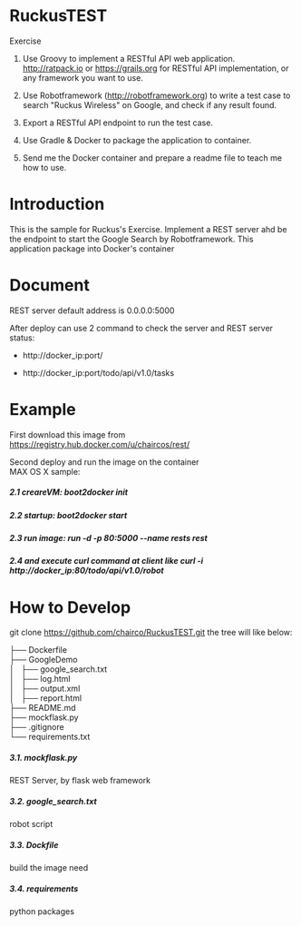 # RuckusTEST

Exercise
1. Use Groovy to implement a RESTful API web application.
http://ratpack.io or https://grails.org for RESTful API implementation, or any framework you want to use.

2. Use Robotframework (http://robotframework.org) to write a test case to search "Ruckus Wireless" on Google, and check if any result found.

3. Export a RESTful API endpoint to run the test case.

4. Use Gradle & Docker to package the application to container.

5. Send me the Docker container and prepare a readme file to teach me how to use.

# Introduction
This is the sample for Ruckus's Exercise.
Implement a REST server ahd be the endpoint to start the Google Search by Robotframework.
This application package into Docker's container

# Document
REST server default address is 0.0.0.0:5000

After deploy can use 2 command to check the server and REST server status: </br>

+ http://docker_ip:port/

+ http://docker_ip:port/todo/api/v1.0/tasks


# Example
First download this image from 
https://registry.hub.docker.com/u/chaircos/rest/ </br>

Second deploy and run the image on the container </br>
MAX OS X sample:

##### 2.1 creareVM: boot2docker init
##### 2.2 startup: boot2docker start
##### 2.3 run image: run -d -p 80:5000 --name rests rest
##### 2.4 and execute curl command at client like curl -i http://docker_ip:80/todo/api/v1.0/robot


# How to Develop
git clone https://github.com/chairco/RuckusTEST.git
the tree will like below:</br>

├── Dockerfile </br>
├── GoogleDemo </br>
│   ├── google_search.txt </br>
│   ├── log.html </br>
│   ├── output.xml </br>
│   ├── report.html </br>
├── README.md </br>
├── mockflask.py </br>
├── .gitignore </br>
└── requirements.txt </br>

##### 3.1. mockflask.py
   REST Server, by flask web framework
##### 3.2. google_search.txt
   robot script
##### 3.3. Dockfile
   build the image need
##### 3.4. requirements
   python packages


